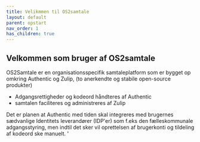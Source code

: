 ```yaml
---
title: Velikmmen til OS2samtale
layout: default
parent: opstart  
nav_order: 1
has_children: true
---
```


## Velkommen som bruger af OS2samtale

OS2Samtale er en organisationsspecifik samtaleplatform som er bygget op omkring  Authentic og Zulip, (to anerkendte og stabile open-source produkter)

- Adgangsrettigheder og kodeord håndteres af Authentic
- samtalen faciliteres og administreres af Zulip

Det er planen at Authentic med tiden skal integreres med  brugernes sædvanlige Identitets leverandører (IDP'er) som f.eks den fælleskommunale adgangsstyring,  men indtil det sker vil oprettelsen af brugerkonti og tildeling af kodeord ske manuelt. '
